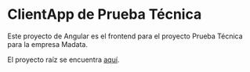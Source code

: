 # ClientApp de Prueba Técnica

Este proyecto de Angular es el frontend para el proyecto Prueba Técnica para la empresa Madata.

El proyecto raíz se encuentra [aquí](https://github.com/Taimander/PruebaTecnicaMadata).